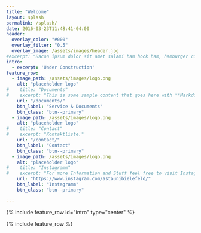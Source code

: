 ```yaml
---
title: "Welcome"
layout: splash
permalink: /splash/
date: 2016-03-23T11:48:41-04:00
header:
  overlay_color: "#000"
  overlay_filter: "0.5"
  overlay_image: /assets/images/header.jpg
#excerpt: "Bacon ipsum dolor sit amet salami ham hock ham, hamburger corned beef short ribs kielbasa biltong t-bone drumstick tri-tip tail sirloin pork chop."
intro: 
  - excerpt: 'Under Construction'
feature_row:
  - image_path: /assets/images/logo.png
    alt: "placeholder logo"
#    title: "Documents"
#    excerpt: "This is some sample content that goes here with **Markdown** formatting."
    url: "/documents/"
    btn_label: "Service & Documents"
    btn_class: "btn--primary"
  - image_path: /assets/images/logo.png
    alt: "placeholder logo"
#    title: "Contact"
#    excerpt: "Kontaktliste."
    url: "/contact/"
    btn_label: "Contact"
    btn_class: "btn--primary"
  - image_path: /assets/images/logo.png
    alt: "placeholder logo"
#    title: "Instagramm"
#    excerpt: "For more Information and Stuff feel free to visit Instagram"
    url: "https://www.instagram.com/astaunibielefeld/"
    btn_label: "Instagramm"
    btn_class: "btn--primary"

---
```


{% include feature_row id="intro" type="center" %}

{% include feature_row %}

